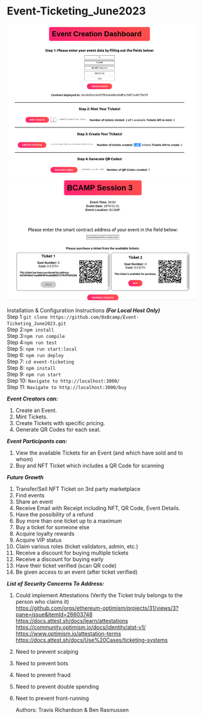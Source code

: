 # Event-Ticketing_June2023

![alt text](https://github.com/0xBcamp/Event-Ticketing_June2023/blob/main/src/images/creator-dashboard.png)
![alt text](https://github.com/0xBcamp/Event-Ticketing_June2023/blob/main/src/images/user-dashboard.png)

Installation & Configuration Instructions <b><i>(For Local Host Only)</b></i><br>
Step 1 ```git clone https://github.com/0xBcamp/Event-Ticketing_June2023.git```<br>
Step 2:```npm install```<br>
Step 3:```npm run compile```<br>
Step 4:```npm run test```<br>
Step 5: ```npm run start:local```<br>
Step 6: ```npm run deploy```<br>
Step 7: ```cd event-ticketing```<br>
Step 8: ```npm install```<br>
Step 9: ```npm run start```<br>
Step 10: ```Navigate to http://localhost:3000/```<br>
Step 11: ```Navigate to http://localhost:3000/buy```<br>




***Event Creators can:***
1. Create an Event.
2. Mint Tickets.
3. Create Tickets with specific pricing.
4. Generate QR Codes for each seat.

***Event Participants can:***

1. View the available Tickets for an Event (and which have sold and to whom)
2. Buy and NFT Ticket which includes a QR Code for scanning


***Future Growth***
1. Transfer/Sell NFT Ticket on 3rd party marketplace
2. Find events
3. Share an event
4. Receive Email with Receipt including NFT, QR Code, Event Details.
5. Have the possibility of a refund
6. Buy more than one ticket up to a maximum
7. Buy a ticket for someone else
8. Acquire loyalty rewards
9. Acquire VIP status
10. Claim various roles (ticket validators, admin, etc.)
11. Receive a discount for buying multiple tickets
12. Receive a discount for buying early
13. Have their ticket verified (scan QR code)
14. Be given access to an event (after ticket verified)


***List of Security Concerns To Address:***
1. Could implement Attestations (Verify the Ticket truly belongs to the person who claims it)<br>
https://github.com/orgs/ethereum-optimism/projects/31/views/3?pane=issue&itemId=26603748 <br>
https://docs.attest.sh/docs/learn/attestations <br>
https://community.optimism.io/docs/identity/atst-v1/ <br>
https://www.optimism.io/attestation-terms <br>
   https://docs.attest.sh/docs/Use%20Cases/ticketing-systems <br>
3. Need to prevent scalping
3. Need to prevent bots
4. Need to prevent fraud
5. Need to prevent double spending
6. Neet to prevent front-running

   Authors: Travis Richardson & Ben Rasmussen


 
